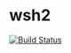 # wsh2
[![Build Status](https://app.travis-ci.com/afnan564/wsh2.svg?branch=main)](https://app.travis-ci.com/afnan564/wsh2)

